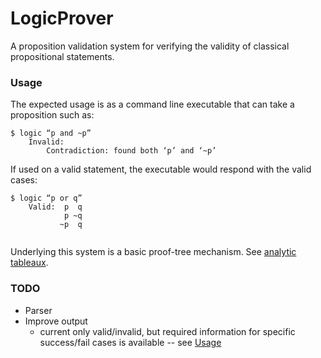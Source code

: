 LogicProver
===========

A proposition validation system for verifying the validity of classical propositional statements. 

### Usage

The expected usage is as a command line executable that can take a proposition such as:

```
$ logic “p and ~p”
    Invalid:
        Contradiction: found both ‘p’ and ‘~p’
```

If used on a valid statement, the executable would respond with the valid cases:

```
$ logic “p or q”
    Valid:  p  q
            p ~q
           ~p  q
        
```

Underlying this system is a basic proof-tree mechanism. See [analytic tableaux](http://en.wikipedia.org/wiki/Method_of_analytic_tableaux).

### TODO

* Parser
* Improve output 
    * current only valid/invalid, but required information for specific success/fail cases is available -- see [Usage](Usage)
